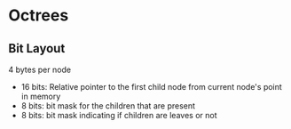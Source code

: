 # Octrees

## Bit Layout

4 bytes per node

- 16 bits: Relative pointer to the first child node from current node's point in memory
- 8 bits: bit mask for the children that are present
- 8 bits: bit mask indicating if children are leaves or not